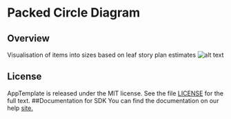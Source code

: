 Packed Circle Diagram
=================## OverviewVisualisation of items into sizes based on leaf story plan estimates ![alt text](https://github.com/nikantonelli/WorkItemsForInitiative/blob/master/Doc/EditedImage.png)## LicenseAppTemplate is released under the MIT license.  See the file [LICENSE](./LICENSE) for the full text.##Documentation for SDKYou can find the documentation on our help [site.](https://help.rallydev.com/apps/2.0rc3/doc/)

